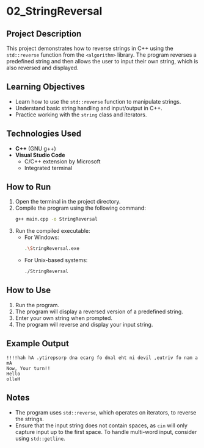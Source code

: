# 02_StringReversal

## Project Description
This project demonstrates how to reverse strings in C++ using the `std::reverse` function from the `<algorithm>` library. The program reverses a predefined string and then allows the user to input their own string, which is also reversed and displayed.

## Learning Objectives
- Learn how to use the `std::reverse` function to manipulate strings.
- Understand basic string handling and input/output in C++.
- Practice working with the `string` class and iterators.

## Technologies Used
- **C++** (GNU g++)
- **Visual Studio Code**
  - C/C++ extension by Microsoft
  - Integrated terminal

## How to Run
1. Open the terminal in the project directory.
2. Compile the program using the following command:
   ```bash
   g++ main.cpp -o StringReversal
   ```
3. Run the compiled executable:
   - For Windows:
     ```bash
     .\StringReversal.exe
     ```
   - For Unix-based systems:
     ```bash
     ./StringReversal
     ```

## How to Use
1. Run the program.
2. The program will display a reversed version of a predefined string.
3. Enter your own string when prompted.
4. The program will reverse and display your input string.

## Example Output
```
!!!!hah hA .ytirepsorp dna ecarg fo dnal eht ni devil ,eutriv fo nam a mA
Now, Your turn!!
Hello
olleH
```

## Notes
- The program uses `std::reverse`, which operates on iterators, to reverse the strings.
- Ensure that the input string does not contain spaces, as `cin` will only capture input up to the first space. To handle multi-word input, consider using `std::getline`.